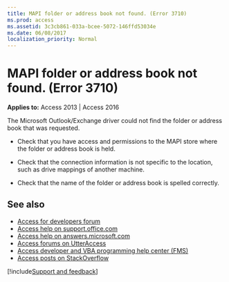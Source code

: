 ```yaml
---
title: MAPI folder or address book not found. (Error 3710)
ms.prod: access
ms.assetid: 3c3cb861-033a-bcee-5072-146ffd53034e
ms.date: 06/08/2017
localization_priority: Normal
---
```



# MAPI folder or address book not found. (Error 3710)

  

**Applies to:** Access 2013 | Access 2016

The Microsoft Outlook/Exchange driver could not find the folder or address book that was requested.



- Check that you have access and permissions to the MAPI store where the folder or address book is held.
    
- Check that the connection information is not specific to the location, such as drive mappings of another machine.
    
- Check that the name of the folder or address book is spelled correctly.
    

## See also

- [Access for developers forum](https://social.msdn.microsoft.com/Forums/office/home?forum=accessdev)
- [Access help on support.office.com](https://support.office.com/search/results?query=Access)
- [Access help on answers.microsoft.com](https://answers.microsoft.com/)
- [Access forums on UtterAccess](https://www.utteraccess.com/forum/index.php?act=idx)
- [Access developer and VBA programming help center (FMS)](https://www.fmsinc.com/MicrosoftAccess/developer/)
- [Access posts on StackOverflow](https://stackoverflow.com/questions/tagged/ms-access)

[!include[Support and feedback](~/includes/feedback-boilerplate.md)]